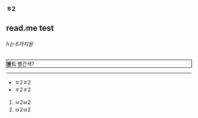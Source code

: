 <h3> ㅎ2 </h3>
<h2> read.me test</h2>

<h6> h는 6까지됨 </h6>
<p style="border: solid black 1px;"> <b>볼드</b> 빨간색? </p>


<hr>
  
<ul>
  <li> ㅎ2ㅎ2</li>
  <li> ㅎ2ㅎ2</li>
</ul>

<ol>
  <li> ㅂ2ㅂ2</li>
  <li> ㅂ2ㅂ2</li>
  
</ol>
